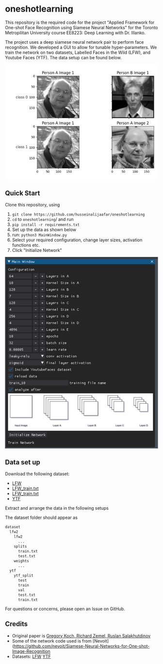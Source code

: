 # oneshotlearning
This repository is the required code for the project "Applied Framework for One-shot Face Recognition using Siamese
Neural Networks" for the Toronto Metropilitan University course EE8223: Deep Learning with Dr. Illanko.

The project uses a deep siamese neural network pair to perform face recognition. We developed a GUI to allow for tunable hyper-parameters. We train the network on two datasets, Labelled Faces in the Wild (LFW), and Youtube Faces (YTF). The data setup can be found below.

<img src="docs/classes_annotated.png" alt="drawing" width="500"/>

## Quick Start

Clone this repository, using
1. `git clone https://github.com/husseinalijaafar/oneshotlearning`
2. `cd` to `oneshotlearning`/ and run
3. `pip install -r requirements.txt`
4. Set up the data as shown below
5. run: `python3 MainWindow.py`
6. Select your required configuration, change layer sizes, activation functions etc. 
7. Click "Initialize Network"

![](./docs/gui_1.png)

## Data set up

 Download the following dataset: 
- [LFW](https://talhassner.github.io/home/projects/lfwa/index.html) 
- [LFW_train.txt](http://vis-www.cs.umass.edu/lfw/pairsDevTrain.txt)
- [LFW_train.txt](http://vis-www.cs.umass.edu/lfw/pairsDevTest.txt)
- [YTF](https://drive.google.com/file/d/1govqMpb_nE5EJqNqWEkq11lOPt7lIdhA/view?usp=share_link)

Extract and arrange the data in the following setups

The dataset folder should appear as
```
dataset
  lfw2
    lfw2
      ...
    splits
      train.txt
      test.txt
    weights
      ...
  ytf
    ytf_split
      test
      train
      val
      test.txt
      train.txt
```

For questions or concerns, please open an Issue on GitHub. 

## Credits
- Original paper is [Gregory Koch, Richard Zemel, Ruslan Salakhutdinov](https://www.cs.cmu.edu/~rsalakhu/papers/oneshot1.pdf)
- Some of the network code used is from [Nevoit](https://github.com/nevoit/Siamese-Neural-Networks-for-One-shot-Image-Recognition
- Datasets: [LFW](https://talhassner.github.io/home/projects/lfwa/index.html) [YTF](https://www.cs.tau.ac.il/~wolf/ytfaces/)